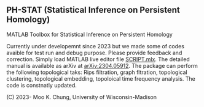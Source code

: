 ## PH-STAT (Statistical Inference on Persistent Homology)

MATLAB Toolbox for Statistical Inference on Persistent Homology

Currently under developemnt since 2023 but we made some of codes avaible for test run and debug purpose. Please provide feedback and correction. Simply load MATLAB live editor file [SCRIPT.mlx](https://github.com/laplcebeltrami/PH-STAT/blob/main/SCRIPT.mlx). The detailed manual is available as arXiv at [arXiv:2304.05912](http://arxiv.org/abs/2304.05912). The package can perform the following topological taks: Rips filtration, graph fltration, topological clustering, topological embedding, topoloical time frequency analysis. The code is constnatly updated. 


(C) 2023- Moo K. Chung, University of Wisconsin-Madison



